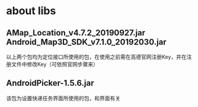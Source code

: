 # about libs
## AMap_Location_v4.7.2_20190927.jar  Android_Map3D_SDK_v7.1.0_20192030.jar
以上两个包均为定位接口所使用的包，在使用之前需在高德官网注册Key，并在注册文件中修改Key（可依照官网步骤来）
## AndroidPicker-1.5.6.jar
该包为设置快递任务界面所使用的包，和界面有关
